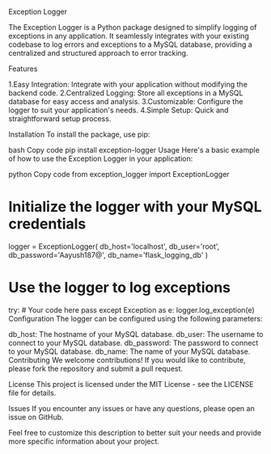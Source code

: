 Exception Logger

The Exception Logger is a Python package designed to simplify logging of exceptions in any application. It seamlessly integrates with your existing codebase to log errors and exceptions to a MySQL database, providing a centralized and structured approach to error tracking.

Features

1.Easy Integration: Integrate with your application without modifying the backend code.
2.Centralized Logging: Store all exceptions in a MySQL database for easy access and analysis.
3.Customizable: Configure the logger to suit your application's needs.
4.Simple Setup: Quick and straightforward setup process.

Installation
To install the package, use pip:

bash
Copy code
pip install exception-logger
Usage
Here's a basic example of how to use the Exception Logger in your application:

python
Copy code
from exception_logger import ExceptionLogger

# Initialize the logger with your MySQL credentials
logger = ExceptionLogger(
    db_host='localhost',
    db_user='root',
    db_password='Aayush187@',
    db_name='flask_logging_db'
)

# Use the logger to log exceptions
try:
    # Your code here
    pass
except Exception as e:
    logger.log_exception(e)
Configuration
The logger can be configured using the following parameters:

db_host: The hostname of your MySQL database.
db_user: The username to connect to your MySQL database.
db_password: The password to connect to your MySQL database.
db_name: The name of your MySQL database.
Contributing
We welcome contributions! If you would like to contribute, please fork the repository and submit a pull request.

License
This project is licensed under the MIT License - see the LICENSE file for details.

Issues
If you encounter any issues or have any questions, please open an issue on GitHub.

Feel free to customize this description to better suit your needs and provide more specific information about your project.
